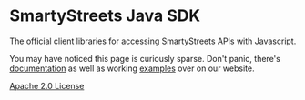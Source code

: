 # SmartyStreets Java SDK

The official client libraries for accessing SmartyStreets APIs with Javascript.

You may have noticed this page is curiously sparse. Don't panic, there's [documentation](https://smartystreets.com/docs/sdk/javascript) as well as working [examples](examples) over on our website.

[Apache 2.0 License](LICENSE)
